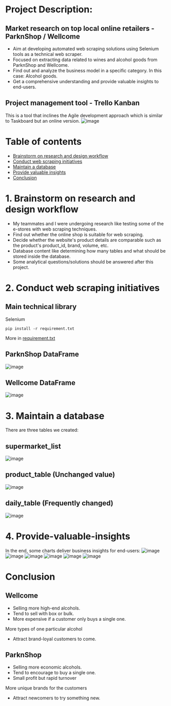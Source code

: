 # Project Description:

## Market research on top local online retailers - ParknShop / Wellcome

- Aim at developing automated web scraping solutions using Selenium tools as a technical web scraper.
- Focused on extracting data related to wines and alcohol goods from ParknShop and Wellcome.
- Find out and analyze the business model in a specific category. In this case: Alcohol goods.
- Get a comprehensive understanding and provide valuable insights to end-users.

## Project management tool - Trello Kanban

This is a tool that inclines the Agile development approach which is similar to Taskboard but an online version.
![image](https://github.com/StevenLuk18/mid_project/assets/158287260/a53976df-80ef-48ee-a9cf-40771248ed97)

# Table of contents
- [Brainstorm on research and design workflow](#Brainstorm-on-research-and-design-workflow)
- [Conduct web scraping initiatives](#Conduct-web-scraping-initiatives)
- [Maintain a database](#Maintain-a-database)
- [Provide valuable insights](#Provide-valuable-insights) <a name="Provide-valuable-insights"></a>
- [Conclusion](#Conclusion)
  

# 1. Brainstorm on research and design workflow

- My teammates and I were undergoing research like testing some of the e-stores with web scraping techniques.
- Find out whether the online shop is suitable for web scraping.
- Decide whether the website's product details are comparable such as the product's product_id, brand, volume, etc.
- Database content like determining how many tables and what should be stored inside the database.
- Some analytical questions/solutions should be answered after this project.

# 2. Conduct web scraping initiatives
## Main technical library
Selenium

```shell
pip install -r requirement.txt
```

More in [requirement.txt](requirement.txt)

## ParknShop DataFrame
![image](https://github.com/StevenLuk18/mid_project/assets/158287260/9232e9cb-c68e-47c7-bef9-69190745dabc)

## Wellcome DataFrame
![image](https://github.com/StevenLuk18/mid_project/assets/158287260/daa031da-66a8-4a5e-865a-28fa672b8ce4)

# 3. Maintain a database

There are three tables we created: 

## supermarket_list
![image](https://github.com/StevenLuk18/mid_project/assets/158287260/86a8c24f-9009-4195-a84b-ec8dd42be6f3)

## product_table (Unchanged value)
![image](https://github.com/StevenLuk18/mid_project/assets/158287260/f1714b83-3e2d-45cf-8572-59fda2e72bcc)

## daily_table (Frequently changed)
![image](https://github.com/StevenLuk18/mid_project/assets/158287260/b412b011-b3fa-4d25-8075-8c3e862b1eee)


# 4. Provide-valuable-insights
In the end, some charts deliver business insights for end-users:
![image](https://github.com/StevenLuk18/mid_project/assets/158287260/39a95157-59c4-4178-8481-931da92727c1)
![image](https://github.com/StevenLuk18/mid_project/assets/158287260/8685b6ec-c79e-4ae7-a0a5-edc33f42977c)
![image](https://github.com/StevenLuk18/mid_project/assets/158287260/dd961690-9eaa-4cd1-8f35-bdf719b1cd04)
![image](https://github.com/StevenLuk18/mid_project/assets/158287260/795aa473-54aa-4ead-b2c1-d909bdfa1d7d)
![image](https://github.com/StevenLuk18/mid_project/assets/158287260/6003f455-4fad-4ee1-bb50-969b0ed53299)
![image](https://github.com/StevenLuk18/mid_project/assets/158287260/003945e2-b62c-45fc-8ecd-d4e2adbcf287)

# Conclusion
## Wellcome
- Selling more high-end alcohols.
- Tend to sell with box or bulk.
- More expensive if a customer only buys a single one.

More types of one particular alcohol
- Attract brand-loyal customers to come.

## ParknShop
- Selling more economic alcohols.
- Tend to encourage to buy a single one.
- Small profit but rapid turnover

More unique brands for the customers
- Attract newcomers to try something new.


